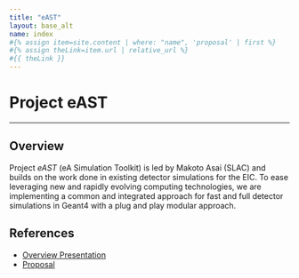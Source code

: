 ```yaml
---
title: "eAST"
layout: base_alt
name: index
#{% assign item=site.content | where: "name", 'proposal' | first %}
#{% assign theLink=item.url | relative_url %}
#{{ theLink }}
---
```


# Project eAST
---
## Overview
Project *eAST* (eA Simulation Toolkit) is led by Makoto Asai (SLAC) and builds on the work done in existing detector simulations for the EIC. To ease leveraging new and rapidly evolving computing technologies, we are implementing a common and integrated approach for fast and full detector simulations in Geant4 with a plug and play modular approach.

## References
* [Overview Presentation](https://docs.google.com/presentation/d/1i3_MG26J93OqOuZx8MJY_btmpGpuxPRCOfdJHAHFPwY/edit?usp=sharing)
* <a href="{{ '/content/proposal.html' | relative_url }}">Proposal</a>


